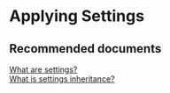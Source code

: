<properties
	pageTitle="Applying Settings"
	description="Applying Settings"
	service="microsoft.intune"
	resource="intune"
	authors="mackie1604"
	displayOrder=""
	selfHelpType="generic"
	supportTopicIds="32568690"
	resourceTags=""
	productPesIds="15584"
	cloudEnvironments="public, fairfax, usnat, ussec"
	articleId="38ac347d-c071-4ff5-9d1d-4a4d9b550e87"
	ownershipId="IntuneCxP_Intune"
/>

# Applying Settings

## **Recommended documents**

[What are settings?](https://docs.microsoft.com/intune-education/what-are-settings)<br>
[What is settings inheritance?](https://docs.microsoft.com/intune-education/settings-inheritance)<br>

